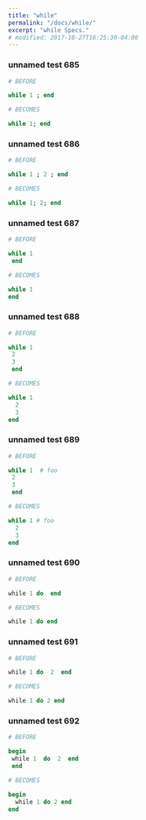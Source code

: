 ```yaml
---
title: "while"
permalink: "/docs/while/"
excerpt: "while Specs."
# modified: 2017-10-27T16:25:30-04:00
---
```

### unnamed test 685
```ruby
# BEFORE

while 1 ; end

```
```ruby
# BECOMES

while 1; end

```
### unnamed test 686
```ruby
# BEFORE

while 1 ; 2 ; end

```
```ruby
# BECOMES

while 1; 2; end

```
### unnamed test 687
```ruby
# BEFORE

while 1
 end

```
```ruby
# BECOMES

while 1
end

```
### unnamed test 688
```ruby
# BEFORE

while 1
 2
 3
 end

```
```ruby
# BECOMES

while 1
  2
  3
end

```
### unnamed test 689
```ruby
# BEFORE

while 1  # foo
 2
 3
 end

```
```ruby
# BECOMES

while 1 # foo
  2
  3
end

```
### unnamed test 690
```ruby
# BEFORE

while 1 do  end

```
```ruby
# BECOMES

while 1 do end

```
### unnamed test 691
```ruby
# BEFORE

while 1 do  2  end

```
```ruby
# BECOMES

while 1 do 2 end

```
### unnamed test 692
```ruby
# BEFORE

begin
 while 1  do  2  end
 end

```
```ruby
# BECOMES

begin
  while 1 do 2 end
end
```
